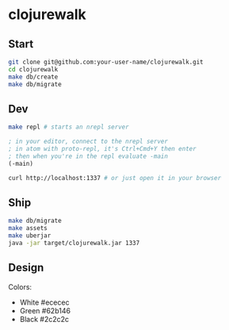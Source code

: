 # clojurewalk

## Start

```bash
git clone git@github.com:your-user-name/clojurewalk.git
cd clojurewalk
make db/create
make db/migrate
```

## Dev

```bash
make repl # starts an nrepl server
```

```clojure
; in your editor, connect to the nrepl server
; in atom with proto-repl, it's Ctrl+Cmd+Y then enter
; then when you're in the repl evaluate -main
(-main)
```

```bash
curl http://localhost:1337 # or just open it in your browser
```

## Ship
```bash
make db/migrate
make assets
make uberjar
java -jar target/clojurewalk.jar 1337
```

## Design

Colors:

* White #ececec
* Green #62b146
* Black #2c2c2c
